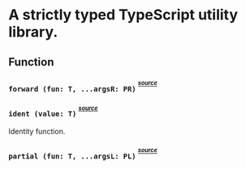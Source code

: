 # A strictly typed TypeScript utility library.

## Function

### `forward (fun: T, ...argsR: PR)` <sup><sup>_[source](https://github.com/MathisBullinger/snatchblock/blob/main/src/forward.ts#L1)_</sup></sup>



### `ident (value: T)` <sup><sup>_[source](https://github.com/MathisBullinger/snatchblock/blob/main/src/ident.ts#L2)_</sup></sup>

Identity function.

### `partial (fun: T, ...argsL: PL)` <sup><sup>_[source](https://github.com/MathisBullinger/snatchblock/blob/main/src/partial.ts#L1)_</sup></sup>

